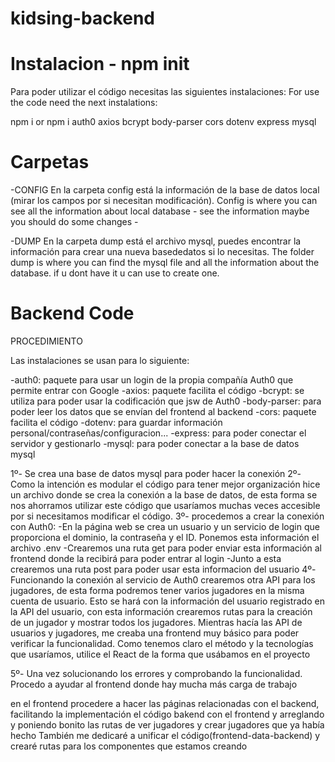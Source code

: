 # kidsing-backend

# Instalacion - npm init
Para poder utilizar el código necesitas las siguientes instalaciones:
For use the code need the next instalations:

npm i
or
npm i auth0 axios bcrypt body-parser cors dotenv express mysql


# Carpetas
-CONFIG
En la carpeta config está la información de la base de datos local (mirar los campos por si necesitan modificación).
Config is where you can see all the information about local database - see the information maybe you should do some changes -

-DUMP
En la carpeta dump está el archivo mysql, puedes encontrar la información para crear una nueva basededatos si lo necesitas.
The folder dump is where you can find the mysql file and all the information about the database. if u dont have it u can use to create one.

# Backend Code 
PROCEDIMIENTO 

Las instalaciones se usan para lo siguiente:

-auth0: paquete para usar un login de la propia compañía Auth0 que permite entrar con Google
-axios: paquete facilita el código
-bcrypt: se utiliza para poder usar la codificación que jsw de Auth0
-body-parser: para poder leer los datos que se envían del frontend al backend
-cors: paquete facilita el código
-dotenv: para guardar información personal/contraseñas/configuracion...
-express: para poder conectar el servidor y gestionarlo
-mysql: para poder conectar a la base de datos mysql

1º- Se crea una base de datos mysql para poder hacer la conexión
2º- Como la intención es modular el código para tener mejor organización hice un archivo donde se crea la conexión a la base de datos, de
esta forma se nos ahorramos utilizar este código que usaríamos muchas veces accesible por si necesitamos modificar el código.
3º- procedemos a crear la conexión con Auth0:
    -En la página web se crea un usuario y un servicio de login que proporciona el dominio, la contraseña y el ID. Ponemos esta información el archivo .env
    -Crearemos una ruta get para poder enviar esta información al frontend donde la recibirá para poder entrar al login
    -Junto a esta crearemos una ruta post para poder usar esta informacion del usuario
4º- Funcionando la conexión al servicio de Auth0 crearemos otra API para los jugadores, de esta forma podremos tener varios jugadores en la misma cuenta de usuario.
Esto se hará con la información del usuario registrado en la API del usuario, con esta información crearemos rutas para la creación de un jugador y mostrar todos los jugadores. Mientras hacía las API de usuarios y jugadores, me creaba una frontend muy básico para poder verificar la funcionalidad. Como tenemos claro el método y la tecnologías que usaríamos, utilice el React de la forma que usábamos en el proyecto

5º- Una vez solucionando los errores y comprobando la funcionalidad. Procedo a ayudar al frontend donde hay mucha más carga de trabajo

en el frontend procedere a hacer las páginas relacionadas con el backend, facilitando la implementación el código bakend con el frontend y arreglando y poniendo bonito las rutas de ver jugadores y crear jugadores que ya había hecho
También me dedicaré a unificar el código(frontend-data-backend) y crearé rutas para los componentes que estamos creando